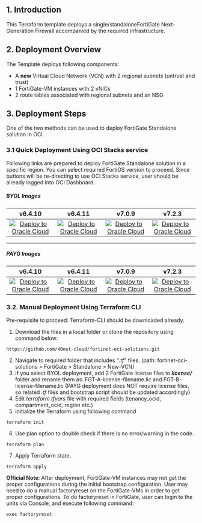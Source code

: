## 1. Introduction
This Terraform template deploys a single/standaloneFortiGate Next-Generation Firewall accompanied by the required infrastructure.

## 2. Deployment Overview

The Template deploys following components:
- A **new** Virtual Cloud Network (VCN) with 2 regional subnets (untrust and trust)
- 1 FortiGate-VM instances with 2 vNICs
- 2 route tables associated with regional subnets and an NSG

## 3. Deployment Steps

One of the two methods can be used to deploy FortiGate Standalone solution in OCI.

### 3.1 Quick Deployment Using OCI Stacks service

Following links are prepared to deploy FortiGate Standalone solution in a specific region. You can select required FortiOS version to proceed. Since buttons will be re-directing to use OCI Stacks service, user should be already logged into OCI Dashboard.

##### BYOL Images

|v6.4.10|v6.4.11|v7.0.9|v7.2.3
|:-:|:-:|:-:|:-:|
|[![Deploy to Oracle Cloud](https://oci-resourcemanager-plugin.plugins.oci.oraclecloud.com/latest/deploy-to-oracle-cloud.svg)](https://cloud.oracle.com/resourcemanager/stacks/create?zipUrl=https://github.com/40net-cloud/fortinet-oci-solutions/releases/download/fgtstandalone/FGT_Standalone_NewVCN_v6.4.10_BYOL.zip)|[![Deploy to Oracle Cloud](https://oci-resourcemanager-plugin.plugins.oci.oraclecloud.com/latest/deploy-to-oracle-cloud.svg)](https://cloud.oracle.com/resourcemanager/stacks/create?zipUrl=https://github.com/40net-cloud/fortinet-oci-solutions/releases/download/fgtstandalone/FGT_Standalone_NewVCN_v6.4.11_BYOL.zip)|[![Deploy to Oracle Cloud](https://oci-resourcemanager-plugin.plugins.oci.oraclecloud.com/latest/deploy-to-oracle-cloud.svg)](https://cloud.oracle.com/resourcemanager/stacks/create?zipUrl=https://github.com/40net-cloud/fortinet-oci-solutions/releases/download/fgtstandalone/FGT_Standalone_NewVCN_v7.0.9_BYOL.zip)|[![Deploy to Oracle Cloud](https://oci-resourcemanager-plugin.plugins.oci.oraclecloud.com/latest/deploy-to-oracle-cloud.svg)](https://cloud.oracle.com/resourcemanager/stacks/create?zipUrl=https://github.com/40net-cloud/fortinet-oci-solutions/releases/download/fgtstandalone/FGT_Standalone_NewVCN_v7.2.3_BYOL.zip)
---------------------------------------
##### PAYG Images
|v6.4.10|v6.4.11|v7.0.9|v7.2.3
|:-:|:-:|:-:|:-:|
|[![Deploy to Oracle Cloud](https://oci-resourcemanager-plugin.plugins.oci.oraclecloud.com/latest/deploy-to-oracle-cloud.svg)](https://cloud.oracle.com/resourcemanager/stacks/create?zipUrl=https://github.com/40net-cloud/fortinet-oci-solutions/releases/download/fgtstandalone/FGT_Standalone_NewVCN_v6.4.10_PAYG.zip)|[![Deploy to Oracle Cloud](https://oci-resourcemanager-plugin.plugins.oci.oraclecloud.com/latest/deploy-to-oracle-cloud.svg)](https://cloud.oracle.com/resourcemanager/stacks/create?zipUrl=https://github.com/40net-cloud/fortinet-oci-solutions/releases/download/fgtstandalone/FGT_Standalone_NewVCN_v6.4.11_PAYG.zip)|[![Deploy to Oracle Cloud](https://oci-resourcemanager-plugin.plugins.oci.oraclecloud.com/latest/deploy-to-oracle-cloud.svg)](https://cloud.oracle.com/resourcemanager/stacks/create?zipUrl=https://github.com/40net-cloud/fortinet-oci-solutions/releases/download/fgtstandalone/FGT_Standalone_NewVCN_v7.0.9_PAYG.zip)|[![Deploy to Oracle Cloud](https://oci-resourcemanager-plugin.plugins.oci.oraclecloud.com/latest/deploy-to-oracle-cloud.svg)](https://cloud.oracle.com/resourcemanager/stacks/create?zipUrl=https://github.com/40net-cloud/fortinet-oci-solutions/releases/download/fgtstandalone/FGT_Standalone_NewVCN_v7.2.3_PAYG.zip)

### 3.2. Manual Deployment Using Terraform CLI

Pre-requisite to proceed: Terraform-CLI should be downloaded already. 

1. Download the files in a local folder or clone the repository using command below:</br>
```
https://github.com/40net-cloud/fortinet-oci-solutions.git
```
2. Navigate to required folder that includes "_.tf_" files. (path: fortinet-oci-solutions > FortiGate > Standalone > New-VCN)
3. If you select BYOL deployment, add 2 FortiGate license files to **_license/_** folder and rename them as: FGT-A-license-filename.lic and FGT-B-license-filename.lic (PAYG deployment does NOT require license files, so related _.tf_ files and bootstrap script should be updated accordingly)
4. Edit _terraform.tfvars_ file with required fields (tenancy_ocid, compartment_ocid, region etc.)
5. Initialize the Terraform using following command
```
terraform init
```
6. Use plan option to double check if there is no error/warning in the code.
```
terraform plan
```
7. Apply Terraform state.
```
terraform apply
```

**Official Note**: After deployment, FortiGate-VM instances may not get the proper configurations during the initial bootstrap configuration. User may need to do a manual factoryreset on the FortiGate-VMs in order to get proper configurations. To do factoryreset in FortiGate, user can login to the units via Console, and execute following command:

```
exec factoryreset
```

